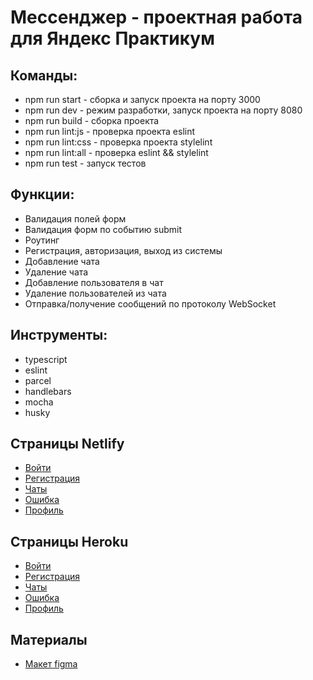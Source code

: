 # Мессенджер - проектная работа для Яндекс Практикум

## Команды:
* npm run start - cборка и запуск проекта на порту 3000
* npm run dev - режим разработки, запуск проекта на порту 8080
* npm run build - сборка проекта
* npm run lint:js - проверка проекта eslint
* npm run lint:css - проверка проекта stylelint
* npm run lint:all - проверка eslint && stylelint
* npm run test - запуск тестов

## Функции:
* Валидация полей форм
* Валидация форм по событию submit
* Роутинг
* Регистрация, авторизация, выход из системы
* Добавление чата
* Удаление чата
* Добавление пользователя в чат
* Удаление пользователей из чата
* Отправка/получение сообщений по протоколу WebSocket

## Инструменты:
* typescript
* eslint
* parcel
* handlebars
* mocha
* husky


## Страницы Netlify
* [Войти](https://tender-mayer-f00558.netlify.app/)
* [Регистрация](https://tender-mayer-f00558.netlify.app/sign-up)
* [Чаты](https://tender-mayer-f00558.netlify.app/messenger)
* [Ошибка](https://tender-mayer-f00558.netlify.app/error-500)
* [Профиль](https://tender-mayer-f00558.netlify.app/settings)
## Страницы Heroku
* [Войти](https://super-ym.herokuapp.com/)
* [Регистрация](https://super-ym.herokuapp.com/sign-up)
* [Чаты](https://super-ym.herokuapp.com/messenger)
* [Ошибка](https://super-ym.herokuapp.com/error-500)
* [Профиль](https://super-ym.herokuapp.com/settings)

## Материалы
* [Макет figma](https://www.figma.com/file/lauus1sB65VzCpx4D2e7Bi/Messenger?node-id=0%3A1)